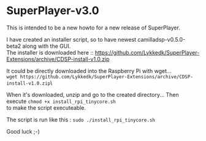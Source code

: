 # SuperPlayer-v3.0

This is intended to be a new howto for a new release of SuperPlayer.

I have created an installer script, so to have newest camilladsp-v0.5.0-beta2 along with the GUI.\
The installer is downloaded here :: https://github.com/Lykkedk/SuperPlayer-Extensions/archive/CDSP-install-v1.0.zip

It could be directly downloaded into the Raspberry Pi with wget...\
```wget https://github.com/Lykkedk/SuperPlayer-Extensions/archive/CDSP-install-v1.0.zip```\

When it's downloaded, unzip and go to the created directory... Then execute ```chmod +x install_rpi_tinycore.sh```\
to make the script executeable.

The script is run like this : ```sudo ./install_rpi_tinycore.sh```

Good luck ;-)

